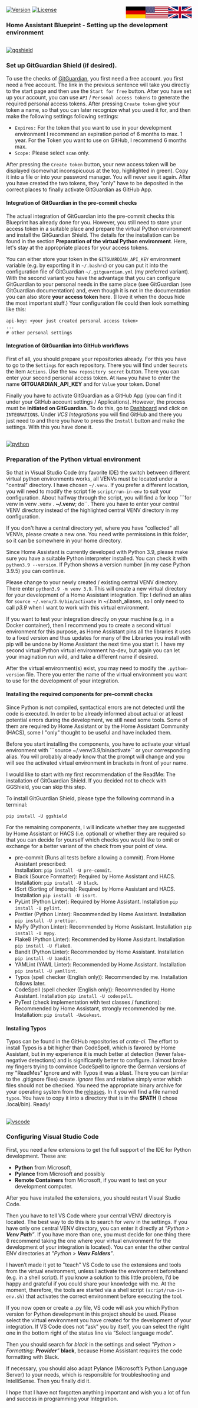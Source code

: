 <a href="Development.en.md"><img src="images/en.svg" valign="top" align="right"/></a>
<a href="Development.de.md"><img src="images/de.svg" valign="top" align="right"/></a>
[![Version][version-badge]][version-url]
[![License][license-badge]][license-url]
<!--
[![Bugs][bugs-badge]][bugs-url]
-->

### Home Assistant Blueprint - Setting up the development environment

##

[![ggshield]][ggshield-url]
### Set up GitGuardian Shield (if desired).

To use the checks of [GitGuardian][ggshield-url], you first need a free 
account.  you first need a free account. The link in the previous sentence will
take you directly to the start page and then use the ``Start for free`` button. 
After you have set up your account, you can use ``API`` / 
``Personal access tokens`` to generate the required personal access tokens. 
After pressing ``Create token`` give your token a name, so that you can later 
recognize what you used it for, and then make the following settings following 
settings:

- ```Expires:``` For the token that you want to use in your development 
environment I recommend an expiration period of 6 months to max. 1 year. For 
the Token you want to use on GitHub, I recommend 6 months max.
- ```Scope:``` Please select ```scan``` only.

After pressing the ``Create token`` button, your new access token will be 
displayed (somewhat inconspicuous at the top, highlighted in green). Copy it 
into a file or into your password manager. You will never see it again. After 
you have created the two tokens, they "only" have to be deposited in the 
correct places to finally activate GitGuardian as GitHub App. 


#### Integration of GitGuardian in the pre-commit checks

The actual integration of GitGuardian into the pre-commit checks this 
Blueprint has already done for you. However, you still need to store your 
access token in a suitable place and prepare the virtual Python environment 
and install the GitGuardian Shield. The details for the installation can be 
found in the section **Preparation of the virtual Python environment**. Here, 
let's stay at the appropriate places for your access tokens.

You can either store your token in the ``GITGUARDIAN_API_KEY`` environment 
variable (e.g. by exporting it in ``~/.bashrc``) or you can put it into the 
configuration file of GitGuardian ``~/.gitguardian.yml`` (my preferred 
variant). With the second variant you have the advantage that you can configure
GitGuardian to your personal needs in the same place (see GitGuardian (see 
GitGuardian documentation) and, even though it is not in the documentation you 
can also store **your access token** here. (I love it when the docus hide the 
most important stuff.) Your configuration file could then look something like 
this:

```
api-key: <your just created personal access token>
...
# other personal settings
```

#### Integration of GitGuardian into GitHub workflows

First of all, you should prepare your repositories already. For this you have 
to go to the ``Settings`` for each repository. There you will find under 
``Secrets`` the item ``Actions``. Use the ```New repository secret``` button. 
There you can enter your second personal access token. At ``Name`` you have to 
enter the name **GITGUARDIAN_API_KEY** and for ``Value`` your token. Done!

Finally you have to activate GitGuardian as a GitHub App (you can find it under
your GitHub account settings / Applications). However, the process must be 
**initiated on GitGuardian**. To do this, go to [Dashboard][gg-dash] and click on 
``INTEGRATIONS``. Under *VCS Integrations* you will find GitHub and there you 
just need to and there you have to press the ``Install`` button and make the 
settings. With this you have done it.

##

[![python][python]][python-url]
### Preparation of the Python virtual environment

So that in Visual Studio Code (my favorite IDE) the switch between different 
virtual python environments works, all VENVs must be located under a "central" 
directory. I have chosen ``~/.venv``. If you prefer a different location, you 
will need to modify the script file ```script/run-in-env``` to suit your 
configuration. About halfway through the script, you will find a for loop 
```for venv in venv .venv . **~/.venv**; do``. There you have to enter your 
central VENV directory instead of the highlighted central VENV directory in my 
configuration.

If you don't have a central directory yet, where you have "collected" all 
VENVs, please create a new one. You need write permissions in this folder, so 
it can be somewhere in your home directory.

Since Home Assistant is currently developed with Python 3.9, please make sure 
you have a suitable Python interpreter installed. You can check it with 
```python3.9 --version```. If Python shows a version number (in my case Python 
3.9.5) you can continue.

Please change to your newly created / existing central VENV directory. There 
enter ``python3.9 -m venv 3.9``. This will create a new virtual directory for 
your development of a Home Assistant integration. Tip: I defined an alias for 
```source ~/.venv/3.9/bin/activate``` in ~/.bash_aliases, so I only need to 
call *p3.9* when I want to work with this virtual environment.

If you want to test your integration directly on your machine (e.g. in a Docker 
container), then I recommend you to create a second virtual environment for 
this purpose, as Home Assistant pins all the libraries it uses to a fixed 
version and thus updates for many of the Libraries you install with pip will 
be undone by Home Assistant the next time you start it. I have my second 
virtual Python virtual environment ha-dev, but again you can let your 
imagination run wild, and take a different name if desired.

After the virtual environment(s) exist, you may need to modify the 
```.python-version``` file. There you enter the name of the virtual environment 
you want to use for the development of your integration.

#### Installing the required components for pre-commit checks

Since Python is not compiled, syntactical errors are not detected until the 
code is executed. In order to be already informed about actual or at least 
potential errors during the development, we still need some tools. Some of 
them are required by Home Assistant or by the Home Assistant Community (HACS), 
some I "only" thought to be useful and have included them.

Before you start installing the components, you have to activate your virtual 
environment with ```source ~/.venv/3.9/bin/activate`` or your corresponding 
alias. You will probably already know that the prompt will change and you will 
see the activated virtual environment in brackets in front of your name.

I would like to start with my first recommendation of the ReadMe: The 
installation of GitGuardian Shield. If you decided not to check with GGShield, 
you can skip this step.

To install GitGuardian Shield, please type the following command in a terminal:

```
pip install -U ggshield
```

For the remaining components, I will indicate whether they are suggested by 
Home Assistant or HACS (i.e. optional) or whether they are required so that 
you can decide for yourself which checks you would like to omit or exchange 
for a better variant of the check from your point of view.

- pre-commit (Runs all tests before allowing a commit). From Home Assistant 
prescribed:<br/>
Installation: ```pip install -U pre-commit```.
- Black (Source Formatter): Required by Home Assistant and HACS. 
Installation: ```pip install -U black```.
- ISort (Sorting of Imports): Required by Home Assistant and HACS. 
Installation ```pip install -U isort```.
- PyLint (Python Linter): Required by Home Assistant. 
Installation ```pip install -U pylint```.
- Prettier (Python Linter): Recommended by Home Assistant. 
Installation ```pip install -U prettier```.
- MyPy (Python Linter): Recommended by Home Assistant. 
Installation ```pip install -U mypy```.
- Flake8 (Python Linter): Recommended by Home Assistant. 
Installation ```pip install -U flake8```.
- Bandit (Python Linter): Recommended by Home Assistant. 
Installation ```pip install -U bandit```.
- YAMLint (YAML Linter): Recommended by Home Assistant. 
Installation ```pip install -U yamllint```.
- Typos (spell checker (English only)): Recommended by me. 
Installation follows later.
- CodeSpell (spell checker (English only)): Recommended by Home Assistant. 
Installation ```pip install -U codespell```.
- PyTest (check implementation with test classes / functions): Recommended by 
Home Assistant, strongly recommended by me.<br/>
Installation: ```pip install -Uwiekest```.

#### Installing Typos

Typos can be found in the GitHub repositories of *crate-ci*. The effort to 
install Typos is a bit higher than CodeSpell, which is favored by Home 
Assistant, but in my experience it is much better at detection (fewer 
false-negative detections) and is significantly better to configure. I almost 
broke my fingers trying to convince CodeSpell to ignore the German versions of 
my "ReadMes" Ignore and with Typos it was a blast. There you can (similar to 
the .gitignore files) create *.ignore* files and relative simply enter which 
files should not be checked. You need the appropriate binary archive for your 
operating system from the [releases][crate-ci]. In it you will find a file 
named ```typos```.  You have to copy it into a directory that is in the **$PATH** 
(I chose .local/bin). Ready!

##

[![vscode][vscode]][vscode]
### Configuring Visual Studio Code

First, you need a few extensions to get the full support of the IDE for Python 
development. These are:

- **Python** from Microsoft,
- **Pylance** from Microsoft and possibly 
- **Remote Containers** from Microsoft, if you want to test on your development 
computer. 

After you have installed the extensions, you should restart Visual Studio Code.

Then you have to tell VS Code where your central VENV directory is located. The 
best way to do this is to search for *venv* in the settings. If you have only 
one central VENV directory, you can enter it directly at 
*”Python > **Venv Path**”*. If you have more than one, you must decide for one 
thing there (I recommend taking the one where your virtual environment for the 
development of your integration is located). You can enter the other central 
ENV directories at *”Python > **Venv Folders**”*. 

I haven’t made it yet to "teach" VS Code to use the extensions and tools from 
the virtual environment, unless I activate the environment beforehand (e.g. in 
a shell script). If you know a solution to this little problem, I’d be happy 
and grateful if you could share your knowledge with me. At the moment, 
therefore, the tools are started via a shell script ```(script/run-in-env.sh)``` 
that activates the correct environment before executing the tool.

If you now open or create a .py file, VS code will ask you which Python version 
for Python development in this project should be used. Please select the 
virtual environment you have created for the development of your integration. 
If VS Code does not “ask” you by itself, you can select the right one in the 
bottom right of the status line via “Select language mode”.

Then you should search for *black* in the settings and select 
*”Python > Formatting: **Provider**”* **black**, because Home Assistant 
requires the code formatting with Black.

If necessary, you should also adapt Pylance (Microsoft’s Python Language Server)
to your needs, which is responsible for troubleshooting and IntelliSense. Then 
you finally did it.

I hope that I have not forgotten anything important and wish you a lot of fun 
and success in programming your Integration.

[license-badge]: images/license.de.svg
[license-url]: ../COPYRIGHT.de.md

[version-badge]: images/version.svg
[version-url]: https://github.com/nixe64/Home-Assistant-Blueprint/releases

[ggshield]: images/gg-logo.svg
[ggshield-url]: https://www.gitguardian.com/
[gg-dash]: https://dashboard.gitguardian.com/
[python]: images/python-logo.svg
[python-url]: https://www.python.org/
[crate-ci]: https://github.com/crate-ci/typos/releases
[vscode]: images/vscode.svg
